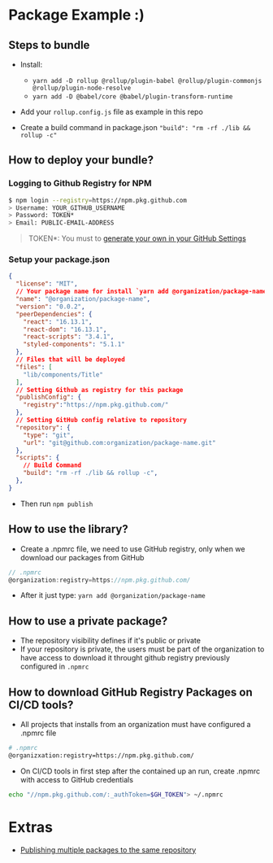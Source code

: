 # Package Example :)

## Steps to bundle

- Install:
  - `yarn add -D rollup @rollup/plugin-babel @rollup/plugin-commonjs @rollup/plugin-node-resolve`
  - `yarn add -D @babel/core @babel/plugin-transform-runtime`

- Add your `rollup.config.js` file as example in this repo

- Create a build command in package.json `"build": "rm -rf ./lib && rollup -c"`

## How to deploy your bundle?

### Logging to Github Registry for NPM

```sh
$ npm login --registry=https://npm.pkg.github.com
> Username: YOUR_GITHUB_USERNAME
> Password: TOKEN*
> Email: PUBLIC-EMAIL-ADDRESS
```

> TOKEN*: You must to [generate your own in your GitHub Settings](https://help.github.com/en/github/authenticating-to-github/creating-a-personal-access-token)

### Setup your package.json

```json
{
  "license": "MIT",
  // Your package name for install `yarn add @organization/package-name`
  "name": "@organization/package-name",
  "version": "0.0.2",
  "peerDependencies": {
    "react": "16.13.1",
    "react-dom": "16.13.1",
    "react-scripts": "3.4.1",
    "styled-components": "5.1.1"
  },
  // Files that will be deployed
  "files": [
    "lib/components/Title"
  ],
  // Setting Github as registry for this package
  "publishConfig": {
    "registry":"https://npm.pkg.github.com/"
  },
  // Setting GitHub config relative to repository
  "repository": {
    "type": "git",
    "url": "git@github.com:organization/package-name.git"
  },
  "scripts": {
    // Build Command
    "build": "rm -rf ./lib && rollup -c",
  },
}
```

- Then run `npm publish`

## How to use the library?

- Create a .npmrc file, we need to use GitHub registry, only when we download our packages from GitHub
```js
// .npmrc
@organization:registry=https://npm.pkg.github.com/
```

- After it just type: `yarn add @organization/package-name`

## How to use a private package?
- The repository visibility defines if it's public or private
- If your repository is private, the users must be part of the organization to have access to download it throught github registry previously configured in `.npmrc`


## How to download GitHub Registry Packages on CI/CD tools?

- All projects that installs from an organization must have configured a .npmrc file
```sh
# .npmrc
@organizxation:registry=https://npm.pkg.github.com/
```

- On CI/CD tools in first step after the contained up an run, create .npmrc with access to GitHub credentials
```sh
echo "//npm.pkg.github.com/:_authToken=$GH_TOKEN"> ~/.npmrc
```

# Extras

- [Publishing multiple packages to the same repository](https://help.github.com/en/packages/using-github-packages-with-your-projects-ecosystem/configuring-npm-for-use-with-github-packages#publishing-multiple-packages-to-the-same-repository)
